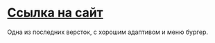 # [Ссылка на сайт](https://ankrait.github.io/SweetDream/)
Одна из последних версток, с хорошим адаптивом и меню бургер.

